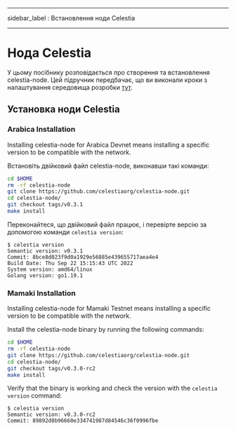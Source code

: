 - - -
sidebar_label : Встановлення ноди Celestia
- - -

# Нода Celestia

У цьому посібнику розповідається про створення та встановлення celestia-node. Цей підручник передбачає, що ви виконали кроки з налаштування середовища розробки [тут](./environment.md).

## Установка ноди Celestia

### Arabica Installation

Installing celestia-node for Arabica Devnet means installing a specific version to be compatible with the network.

Встановіть двійковий файл celestia-node, виконавши такі команди:

```sh
cd $HOME
rm -rf celestia-node
git clone https://github.com/celestiaorg/celestia-node.git
cd celestia-node/
git checkout tags/v0.3.1
make install
```

Переконайтеся, що двійковий файл працює, і перевірте версію за допомогою команди `celestia version`:

```console
$ celestia version
Semantic version: v0.3.1
Commit: 8bce8d023f9d0a1929e56885e439655717aea4e4
Build Date: Thu Sep 22 15:15:43 UTC 2022
System version: amd64/linux
Golang version: go1.19.1
```

### Mamaki Installation

Installing celestia-node for Mamaki Testnet means installing a specific version to be compatible with the network.

Install the celestia-node binary by running the following commands:

```sh
cd $HOME
rm -rf celestia-node
git clone https://github.com/celestiaorg/celestia-node.git
cd celestia-node/
git checkout tags/v0.3.0-rc2
make install
```

Verify that the binary is working and check the version with the `celestia
version` command:

```console
$ celestia version
Semantic version: v0.3.0-rc2
Commit: 89892d8b96660e334741987d84546c36f0996fbe
```
